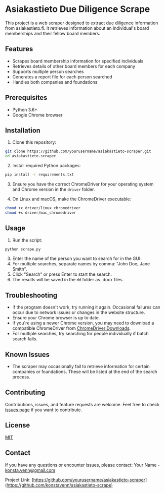 # Asiakastieto Due Diligence Scrape

This project is a web scraper designed to extract due diligence information from asiakastieto.fi. It retrieves information about an individual's board memberships and their fellow board members.

## Features

- Scrapes board membership information for specified individuals
- Retrieves details of other board members for each company
- Supports multiple person searches
- Generates a report file for each person searched
- Handles both companies and foundations

## Prerequisites

- Python 3.6+
- Google Chrome browser

## Installation

1. Clone this repository:
```sh
git clone https://github.com/yourusername/asiakastieto-scraper.git
cd asiakastieto-scraper
```

2. Install required Python packages:
```sh
pip install -r requirements.txt
```

3. Ensure you have the correct ChromeDriver for your operating system and Chrome version in the `driver` folder.

4. On Linux and macOS, make the ChromeDriver executable:
```sh
chmod +x driver/linux_chromedriver
chmod +x driver/mac_chromedriver
```

## Usage

1. Run the script:
```sh
python scrape.py
```
3. Enter the name of the person you want to search for in the GUI.
4. For multiple searches, separate names by comma: "John Doe, Jane Smith".
5. Click "Search" or press Enter to start the search.
6. The results will be saved in the `dd` folder as .docx files.

## Troubleshooting

- If the program doesn't work, try running it again. Occasional failures can occur due to network issues or changes in the website structure.
- Ensure your Chrome browser is up to date.
- If you're using a newer Chrome version, you may need to download a compatible ChromeDriver from [ChromeDriver Downloads](https://chromedriver.chromium.org/downloads).
- For multiple searches, try searching for people individually if batch search fails.

## Known Issues

- The scraper may occasionally fail to retrieve information for certain companies or foundations. These will be listed at the end of the search process.

## Contributing

Contributions, issues, and feature requests are welcome. Feel free to check [issues page](https://github.com/yourusername/asiakastieto-scraper/issues) if you want to contribute.

## License

[MIT](https://choosealicense.com/licenses/mit/)

## Contact

If you have any questions or encounter issues, please contact:
Your Name - konsta.venn@gmail.com

Project Link: [https://github.com/yourusername/asiakastieto-scraper](https://github.com/konstavenn/asiakastieto-scrape)
